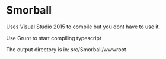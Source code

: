 Smorball
========

Uses Visual Studio 2015 to compile but you dont have to use it. 

Use Grunt to start compiling typescript

The output directory is in: src/Smorball/wwwroot
